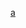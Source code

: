[a](https://github.com/Malav5372/TweetNLPAnalysis/tree/f6359fb0f8706b3ae6db51f63ede00d36b795c99/sentiment_emotion_analysis)
